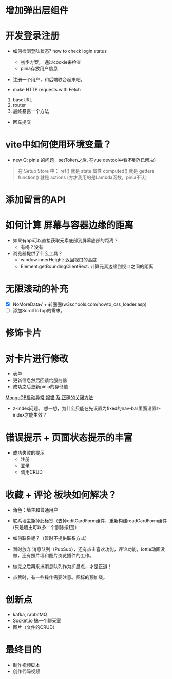 # 增加弹出层组件

# 开发登录注册
- 如何检测登陆状态? how to check login status
    - 初步方案， 通过cookie来检查
    - pinia存放用户信息
- 注册一个用户，和后端联合起来吧。

- make HTTP requests with Fetch
1. baseURL
2. router
3. 最终暴露一个方法
- 回车提交

# vite中如何使用环境变量？

- new Q: pinia 的问题，setToken之后, 在vue devtool中看不到?(已解决)
> 在 Setup Store 中：
> ref() 就是 state 属性
> computed() 就是 getters
> function() 就是 actions  (方才我用的是Lambda函数，pinia不认)

# 添加留言的API


# 如何计算 屏幕与容器边缘的距离
- 如果有api可以直接获取元素底部到屏幕底部的距离？
    - 有吗？没有
- 浏览器提供了什么工具？
    - window.innerHeight: 返回视口的高度
    - Element.getBoundingClientRect: 计算元素边缘到视口之间的距离

# 无限滚动的补充
- [x] NoMoreData√ + 转圈圈(w3schools.com/howto_css_loader.asp)
- [ ] 添加ScrollToTop的需求。

# 修饰卡片

# 对卡片进行修改
- 表单
- 更新信息然后回馈给服务器
- 成功之后更新pinia的存储值

[MongoDB启动异常 报错 及 正确的关闭方法](https://blog.csdn.net/Algorithmguy/article/details/81977483)

- z-index问题。
想一想，为什么只能在先设置为fixed的nav-bar里面设置z-index才能生效？

# 错误提示 + 页面状态提示的丰富
- 成功失败的提示
    - 注册
    - 登录
    - 调用CRUD
# 收藏 + 评论 板块如何解决？
- 角色：墙主和普通用户
- 联系墙主撕掉此标签（去掉editCardForm组件，重新构建readCardForm组件(只是墙主可以多一个删除按钮)）
- 如何联系呢？（暂时不提供联系方式）
- 暂时放弃 消息队列（PubSub），还有点击喜欢功能，评论功能，lottie动画没做，还有照片墙和图片浏览插件的工作。
- 做完之后再来搞消息队列作为扩展点，才是正道！

- 点赞时，有一些操作需要注意。图标的预加载。

# 创新点
- kafka, rabbitMQ
- Socket.io 搞一个聊天室
- 图片（文件的CRUD）

# 最终目的
- 制作视频脚本
- 创作代码视频